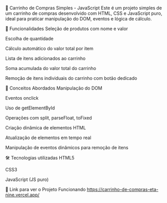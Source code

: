 🛒 Carrinho de Compras Simples - JavaScript
Este é um projeto simples de um carrinho de compras desenvolvido com HTML, CSS e JavaScript puro, ideal para praticar manipulação do DOM, eventos e lógica de cálculo.

🚀 Funcionalidades
Seleção de produtos com nome e valor

Escolha de quantidade

Cálculo automático do valor total por item

Lista de itens adicionados ao carrinho

Soma acumulada do valor total do carrinho

Remoção de itens individuais do carrinho com botão dedicado

🧠 Conceitos Abordados
Manipulação do DOM

Eventos onclick

Uso de getElementById

Operações com split, parseFloat, toFixed

Criação dinâmica de elementos HTML

Atualização de elementos em tempo real

Manipulação de eventos dinâmicos para remoção de itens

🛠️ Tecnologias utilizadas
HTML5

CSS3

JavaScript (JS puro)

🔗 Link para ver o Projeto Funcionando
https://carrinho-de-compras-eta-nine.vercel.app/
